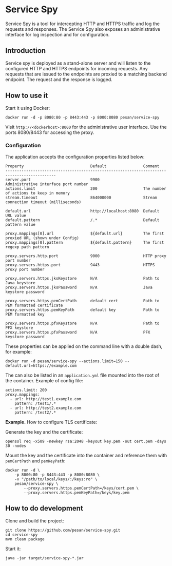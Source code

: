 # Service Spy
Service Spy is a tool for intercepting HTTP and HTTPS traffic and log the
requests and responses. The Service Spy also exposes an administrative
interface for log inspection and for configuration.

## Introduction

Service spy is deployed as a stand-alone server and will listen to the
configured HTTP and HTTPS endpoints for incoming requests. Any requests that
are issued to the endpoints are proxied to a matching backend endpoint. The
request and the response is logged.

## How to use it

Start it using Docker:

    docker run -d -p 8080:80 -p 8443:443 -p 8000:8080 pesan/service-spy

Visit `http://<dockerhost>:8000` for the administrative user interface. Use
the ports 8080/8443 for accessing the proxy.

### Configuration

The application accepts the configuration properties listed below:

    Property                             Default                Comment
    --------------------------------------------------------------------------------------------
    server.port                          9900                   Administrative interface port number
    actions.limit                        200                    The number of actions to keep in memory
    stream.timeout                       864000000              Stream connection timeout (milliseconds)

    default.url                          http://localhost:8080  Default URL value
    default.pattern                      /.*                    Default pattern value

    proxy.mappings[0].url                ${default.url}         The first proxied URL (shown under Config)
    proxy.mappings[0].pattern            ${default.pattern}     The first regexp path pattern

    proxy.servers.http.port              9000                   HTTP proxy port number
    proxy.servers.https.port             9443                   HTTPS proxy port number

    proxy.servers.https.jksKeystore      N/A                    Path to Java keystore
    proxy.servers.https.jksPassword      N/A                    Java keystore password

    proxy.servers.https.pemCertPath      default cert           Path to PEM formatted certificate
    proxy.servers.https.pemKeyPath       default key            Path to PEM formatted key

    proxy.servers.https.pfxKeystore      N/A                    Path to PFX keystore
    proxy.servers.https.pfxPassword      N/A                    PFX keystore password

These properties can be applied on the command line with a double dash, for example:

    docker run -d pesan/service-spy --actions.limit=150 --default.url=https://example.com

The can also be listed in an `application.yml` file mounted into the root of the container.
Example of config file:

    actions.limit: 200
    proxy.mappings:
      - url: http://test1.example.com
        pattern: /test1/.*
      - url: http://test2.example.com
        pattern: /test2/.*

**Example.** How to configure TLS certificate:

Generate the key and the certificate:

    openssl req -x509 -newkey rsa:2048 -keyout key.pem -out cert.pem -days 30 -nodes

Mount the key and the certificate into the container and reference them with
`pemCertPath` and `pemKeyPath`:

    docker run -d \
        -p 8000:80 -p 8443:443 -p 8080:8080 \
        -v "/path/to/local/keys/:/keys:ro" \
        pesan/service-spy \
            --proxy.servers.https.pemCertPath=/keys/cert.pem \
            --proxy.servers.https.pemKeyPath=/keys/key.pem

## How to do development

Clone and build the project:

    git clone https://github.com/pesan/service-spy.git
    cd service-spy
    mvn clean package

Start it:

    java -jar target/service-spy-*.jar


